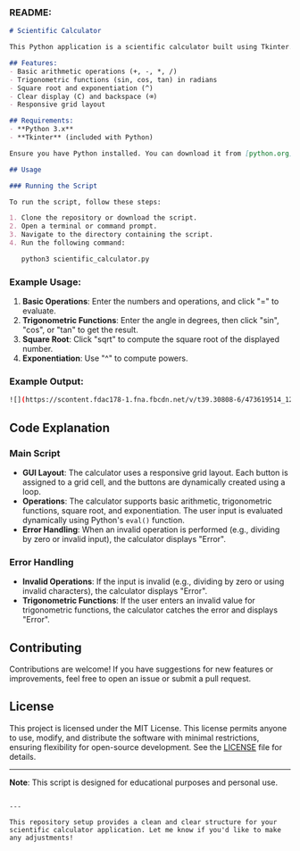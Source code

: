 

### README:

```markdown
# Scientific Calculator

This Python application is a scientific calculator built using Tkinter. It supports various mathematical operations, including basic arithmetic (addition, subtraction, multiplication, division), trigonometric functions (sin, cos, tan), square root, exponentiation, and more.

## Features:
- Basic arithmetic operations (+, -, *, /)
- Trigonometric functions (sin, cos, tan) in radians
- Square root and exponentiation (^)
- Clear display (C) and backspace (⌫)
- Responsive grid layout

## Requirements:
- **Python 3.x**
- **Tkinter** (included with Python)

Ensure you have Python installed. You can download it from [python.org](https://www.python.org/).

## Usage

### Running the Script

To run the script, follow these steps:

1. Clone the repository or download the script.
2. Open a terminal or command prompt.
3. Navigate to the directory containing the script.
4. Run the following command:

   python3 scientific_calculator.py
   ```

### Example Usage:
1. **Basic Operations**: Enter the numbers and operations, and click "=" to evaluate.
2. **Trigonometric Functions**: Enter the angle in degrees, then click "sin", "cos", or "tan" to get the result.
3. **Square Root**: Click "sqrt" to compute the square root of the displayed number.
4. **Exponentiation**: Use "^" to compute powers.

### Example Output:
```bash
![](https://scontent.fdac178-1.fna.fbcdn.net/v/t39.30808-6/473619514_122136009782552158_767090033486993121_n.jpg?_nc_cat=110&ccb=1-7&_nc_sid=127cfc&_nc_ohc=RvnAq2LPOw8Q7kNvgFVbaBm&_nc_zt=23&_nc_ht=scontent.fdac178-1.fna&_nc_gid=AcBfKUTTM7Cm2xx33xdoqKq&oh=00_AYALlDqMGtk3Atq1cFFqQ9OEvP1qpyQThr0KwH-r6n4iTw&oe=678EA0E4)
```

## Code Explanation

### Main Script

- **GUI Layout**: The calculator uses a responsive grid layout. Each button is assigned to a grid cell, and the buttons are dynamically created using a loop.
- **Operations**: The calculator supports basic arithmetic, trigonometric functions, square root, and exponentiation. The user input is evaluated dynamically using Python's `eval()` function.
- **Error Handling**: When an invalid operation is performed (e.g., dividing by zero or invalid input), the calculator displays "Error".

### Error Handling
- **Invalid Operations**: If the input is invalid (e.g., dividing by zero or using invalid characters), the calculator displays "Error".
- **Trigonometric Functions**: If the user enters an invalid value for trigonometric functions, the calculator catches the error and displays "Error".

## Contributing

Contributions are welcome! If you have suggestions for new features or improvements, feel free to open an issue or submit a pull request.

## License

This project is licensed under the MIT License. This license permits anyone to use, modify, and distribute the software with minimal restrictions, ensuring flexibility for open-source development. See the [LICENSE](LICENSE) file for details.

---

**Note**: This script is designed for educational purposes and personal use.
```

---

This repository setup provides a clean and clear structure for your scientific calculator application. Let me know if you'd like to make any adjustments!
